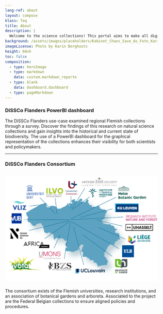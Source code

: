 ```yaml
---
lang-ref: about
layout: compose
klass: faq
title: About
description: |
  Welcome to the science collections! This portal aims to make all digitized collections easily accessible, fostering a collaborative environment for research and innovation. 
background: /assets/images/placeholders/Kabinet_Chaos_Save_As_Foto_Karin_Borghouts (1).jpg
imageLicense: Photo by Karin Borghouts
height: 60vh
toc: false
composition:
  - type: heroImage
  - type: markdown
    data: custom.markdown_reporte
  - type: blank
    data: dashboard.dashboard
  - type: pageMarkdown
---
```




### DiSSCo Flanders PowerBI dashboard


The DiSSCo Flanders use-case examined regional Flemish collections through a survey. Discover the findings of this research on natural science collections and gain insights into the historical and current state of biodiversity. The use of a PowerBI dashboard for the graphical representation of the collections enhances their visibility for both scientists and policymakers. 



--------

### DiSSCo Flanders Consortium 

![alt text](/assets/images/placeholders/DiSSCoFlandersConsortium.png)
--

The consortium exists of the Flemish universities, research institutions, and an association of 
botanical gardens and arboreta. Associated to the project are the  Federal Belgian collections
to ensure aligned policies and procedures.
